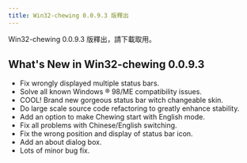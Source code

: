 ```yaml
---
title: Win32-chewing 0.0.9.3 版釋出
---
```

Win32-chewing 0.0.9.3 版釋出，請下載取用。

What's New in Win32-chewing 0.0.9.3
----------------------------------------------------------
* Fix wrongly displayed multiple status bars.
* Solve all known Windows ® 98/ME compatibility issues.
* COOL! Brand new gorgeous status bar witch changeable skin.
* Do large scale source code refactoring to greatly enhance stability.
* Add an option to make Chewing start with English mode.
* Fix all problems with Chinese/English switching.
* Fix the wrong position and display of status bar icon.
* Add an about dialog box.
* Lots of minor bug fix.
